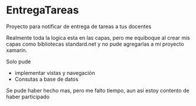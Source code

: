 

# EntregaTareas
Proyecto para notificar de entrega de tareas a tus docentes

Realmente toda la logica esta en las capas, pero me equiboque al crear mis capas como bibliotecas standard.net y no pude agregarlas a mi proyecto xamarin.

Solo pude 
* implementar vistas y navegación
* Consutas a base de datos


Se pude haber hecho mas, pero me falto tiempo, aun asi estoy contento de haber participado
